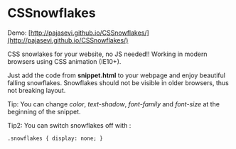 CSSnowflakes
=============

Demo: [http://pajasevi.github.io/CSSnowflakes/](http://pajasevi.github.io/CSSnowflakes/)

CSS snowlakes for your website, no JS needed!! Working in modern browsers using CSS animation (IE10+).

Just add the code from __snippet.html__ to your webpage and enjoy beautiful falling snowflakes. Snowflakes should not be visible in older browsers, thus not breaking layout.

Tip: You can change *color*, *text-shadow*, *font-family* and *font-size* at the beginning of the snippet.

Tip2: You can switch snowflakes off with :

    .snowflakes { display: none; }
